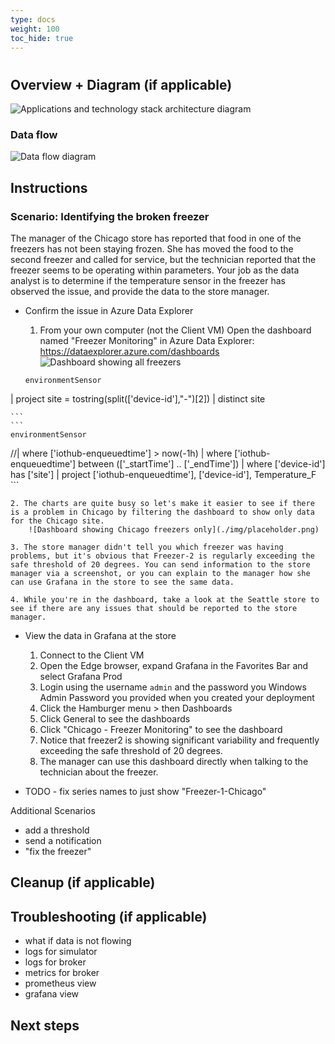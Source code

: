 ```yaml
---
type: docs
weight: 100
toc_hide: true
---
```


# 

## Overview + Diagram (if applicable)
![Applications and technology stack architecture diagram](./img/placeholder.png)
### Data flow
![Data flow diagram](./img/placeholder.png)

## Instructions

### Scenario: Identifying the broken freezer
The manager of the Chicago store has reported that food in one of the freezers has not been staying frozen. She has moved the food to the second freezer and called for service, but the technician reported that the freezer seems to be operating within parameters. Your job as the data analyst is to determine if the temperature sensor in the freezer has observed the issue, and provide the data to the store manager.

- Confirm the issue in Azure Data Explorer
    1. From your own computer (not the Client VM) Open the dashboard named "Freezer Monitoring" in Azure Data Explorer: https://dataexplorer.azure.com/dashboards
    ![Dashboard showing all freezers](./img/placeholder.png)
    
    ```
    environmentSensor
| project site = tostring(split(['device-id'],"-")[2])
| distinct site

    ```
    ```
    environmentSensor
//| where ['iothub-enqueuedtime'] > now(-1h)
| where ['iothub-enqueuedtime'] between (['_startTime'] .. ['_endTime'])
| where ['device-id'] has ['site']
| project ['iothub-enqueuedtime'], ['device-id'], Temperature_F
    ```

    2. The charts are quite busy so let's make it easier to see if there is a problem in Chicago by filtering the dashboard to show only data for the Chicago site.
        ![Dashboard showing Chicago freezers only](./img/placeholder.png)

    3. The store manager didn't tell you which freezer was having problems, but it's obvious that Freezer-2 is regularly exceeding the safe threshold of 20 degrees. You can send information to the store manager via a screenshot, or you can explain to the manager how she can use Grafana in the store to see the same data.

    4. While you're in the dashboard, take a look at the Seattle store to see if there are any issues that should be reported to the store manager.

- View the data in Grafana at the store    
    1. Connect to the Client VM
    2. Open the Edge browser, expand Grafana in the Favorites Bar and select Grafana Prod
    3. Login using the username `admin` and the password you Windows Admin Password you provided when you created your deployment
    4. Click the Hamburger menu > then Dashboards
    5. Click General to see the dashboards
    6. Click "Chicago - Freezer Monitoring" to see the dashboard
    7. Notice that freezer2 is showing significant variability and frequently exceeding the safe threshold of 20 degrees.
    8. The manager can use this dashboard directly when talking to the technician about the freezer.



- TODO - fix series names to just show "Freezer-1-Chicago"

Additional Scenarios
- add a threshold
- send a notification
- "fix the freezer"

## Cleanup (if applicable)

## Troubleshooting (if applicable)
- what if data is not flowing
- logs for simulator
- logs for broker
- metrics for broker
- prometheus view
- grafana view

## Next steps


